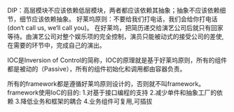 DIP：高层模块不应该依赖低层模块，两者都应该依赖其抽象；抽象不应该依赖细节，细节应该依赖抽象。
好莱坞原则：不要给我们打电话，我们会给你打电话(don‘t call us, we‘ll call you)。
在好莱坞，把简历递交给演艺公司后就只有回家等待。由演艺公司对整个娱乐项的完全控制，演员只能被动式的接受公司的差使,在需要的环节中，完成自己的演出。

IOC是Inversion of Control的简称，IOC的原理就是基于好莱坞原则，所有的组件都是被动的（Passive），所有的组件初始化和调用都由容器负责。

所有的framework都是遵循好莱坞原则设计的，否则就不叫framework。framework使用IoC的目的:
1.对基于接口编程的支持
2.减少单件和抽象工厂的依赖
3.降低业务和框架的耦合
4.业务组件可复用,可插拔
